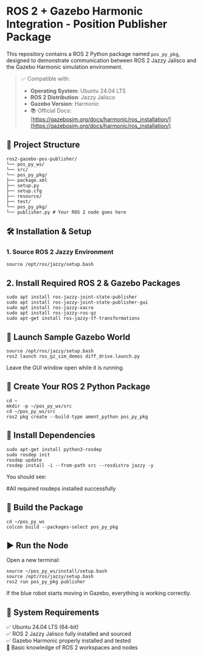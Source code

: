 #  ROS 2 + Gazebo Harmonic Integration - Position Publisher Package

This repository contains a ROS 2 Python package named `pos_py_pkg`, designed to demonstrate communication between ROS 2 Jazzy Jalisco and the Gazebo Harmonic simulation environment.

> ✅ Compatible with:  
> - **Operating System**: Ubuntu 24.04 LTS  
> - **ROS 2 Distribution**: Jazzy Jalisco  
> - **Gazebo Version**: Harmonic  
> - 📚 Official Docs: [https://gazebosim.org/docs/harmonic/ros_installation/](https://gazebosim.org/docs/harmonic/ros_installation/)


## 📁 Project Structure
```
ros2-gazebo-pos-publisher/
└── pos_py_ws/
└── src/
└── pos_py_pkg/
├── package.xml
├── setup.py
├── setup.cfg
├── resource/
├── test/
└── pos_py_pkg/
└── publisher.py # Your ROS 2 node goes here
```

## 🛠️ Installation & Setup

### 1. Source ROS 2 Jazzy Environment
```
source /opt/ros/jazzy/setup.bash
```
## 2. Install Required ROS 2 & Gazebo Packages
```
sudo apt install ros-jazzy-joint-state-publisher
sudo apt install ros-jazzy-joint-state-publisher-gui
sudo apt install ros-jazzy-xacro
sudo apt install ros-jazzy-ros-gz
sudo apt-get install ros-jazzy-tf-transformations
```
## 🧪 Launch Sample Gazebo World
```
source /opt/ros/jazzy/setup.bash
ros2 launch ros_gz_sim_demos diff_drive.launch.py
```
Leave the GUI window open while it is running.

## 🧱 Create Your ROS 2 Python Package
```
cd ~
mkdir -p ~/pos_py_ws/src
cd ~/pos_py_ws/src
ros2 pkg create --build-type ament_python pos_py_pkg
```
## 🔧 Install Dependencies
```
sudo apt-get install python3-rosdep
sudo rosdep init
rosdep update
rosdep install -i --from-path src --rosdistro jazzy -y
```
You should see:

#All required rosdeps installed successfully
## 🔨 Build the Package
```
cd ~/pos_py_ws
colcon build --packages-select pos_py_pkg
```
## ▶️ Run the Node
Open a new terminal:
```
source ~/pos_py_ws/install/setup.bash
source /opt/ros/jazzy/setup.bash
ros2 run pos_py_pkg publisher
```
If the blue robot starts moving in Gazebo, everything is working correctly.

## 📌 System Requirements
✅ Ubuntu 24.04 LTS (64-bit)  
✅ ROS 2 Jazzy Jalisco fully installed and sourced  
✅ Gazebo Harmonic properly installed and tested  
🧠 Basic knowledge of ROS 2 workspaces and nodes  
